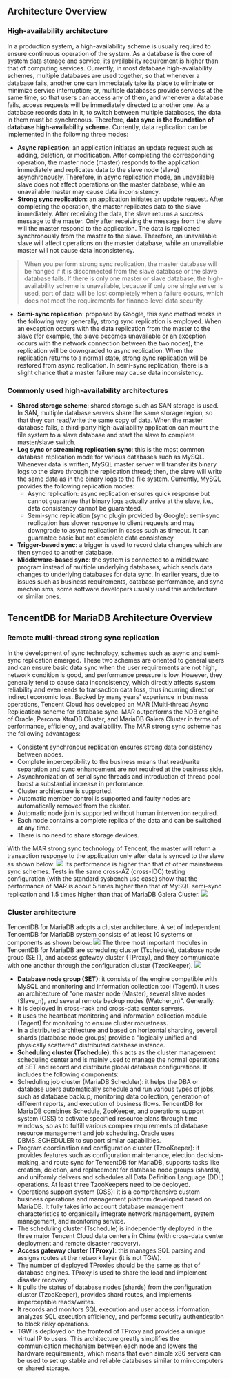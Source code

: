 ## Architecture Overview
### High-availability architecture
In a production system, a high-availability scheme is usually required to ensure continuous operation of the system. As a database is the core of system data storage and service, its availability requirement is higher than that of computing services. Currently, in most database high-availability schemes, multiple databases are used together, so that whenever a database fails, another one can immediately take its place to eliminate or minimize service interruption; or, multiple databases provide services at the same time, so that users can access any of them, and whenever a database fails, access requests will be immediately directed to another one.
As a database records data in it, to switch between multiple databases, the data in them must be synchronous. Therefore, **data sync is the foundation of database high-availability scheme.** Currently, data replication can be implemented in the following three modes:
- **Async replication**: an application initiates an update request such as adding, deletion, or modification. After completing the corresponding operation, the master node (master) responds to the application immediately and replicates data to the slave node (slave) asynchronously. Therefore, in async replication mode, an unavailable slave does not affect operations on the master database, while an unavailable master may cause data inconsistency.
- **Strong sync replication**: an application initiates an update request. After completing the operation, the master replicates data to the slave immediately. After receiving the data, the slave returns a success message to the master. Only after receiving the message from the slave will the master respond to the application. The data is replicated synchronously from the master to the slave. Therefore, an unavailable slave will affect operations on the master database, while an unavailable master will not cause data inconsistency.
>When you perform strong sync replication, the master database will be hanged if it is disconnected from the slave database or the slave database fails. If there is only one master or slave database, the high-availability scheme is unavailable, because if only one single server is used, part of data will be lost completely when a failure occurs, which does not meet the requirements for finance-level data security.
- **Semi-sync replication**: proposed by Google, this sync method works in the following way: generally, strong sync replication is employed. When an exception occurs with the data replication from the master to the slave (for example, the slave becomes unavailable or an exception occurs with the network connection between the two nodes), the replication will be downgraded to async replication. When the replication returns to a normal state, strong sync replication will be restored from async replication. In semi-sync replication, there is a slight chance that a master failure may cause data inconsistency.

### Commonly used high-availability architectures
- **Shared storage scheme**: shared storage such as SAN storage is used. In SAN, multiple database servers share the same storage region, so that they can read/write the same copy of data. When the master database fails, a third-party high-availability application can mount the file system to a slave database and start the slave to complete master/slave switch.
- **Log sync or streaming replication sync**: this is the most common database replication mode for various databases such as MySQL. Whenever data is written, MySQL master server will transfer its binary logs to the slave through the replication thread; then, the slave will write the same data as in the binary logs to the file system. Currently, MySQL provides the following replication modes:
  - Async replication: async replication ensures quick response but cannot guarantee that binary logs actually arrive at the slave, i.e., data consistency cannot be guaranteed.
  - Semi-sync replication (sync plugin provided by Google): semi-sync replication has slower response to client requests and may downgrade to async replication in cases such as timeout. It can guarantee basic but not complete data consistency
- **Trigger-based sync**: a trigger is used to record data changes which are then synced to another database.
- **Middleware-based sync**: the system is connected to a middleware program instead of multiple underlying databases, which sends data changes to underlying databases for data sync. In earlier years, due to issues such as business requirements, database performance, and sync mechanisms, some software developers usually used this architecture or similar ones.

## TencentDB for MariaDB Architecture Overview
### Remote multi-thread strong sync replication
In the development of sync technology, schemes such as async and semi-sync replication emerged. These two schemes are oriented to general users and can ensure basic data sync when the user requirements are not high, network condition is good, and performance pressure is low. However, they generally tend to cause data inconsistency, which directly affects system reliability and even leads to transaction data loss, thus incurring direct or indirect economic loss.
Backed by many years' experience in business operations, Tencent Cloud has developed an MAR (Multi-thread Async Replication) scheme for database sync. MAR outperforms the NDB engine of Oracle, Percona XtraDB Cluster, and MariaDB Galera Cluster in terms of performance, efficiency, and availability. The MAR strong sync scheme has the following advantages:
- Consistent synchronous replication ensures strong data consistency between nodes.
-	Complete imperceptibility to the business means that read/write separation and sync enhancement are not required at the business side.
-	Asynchronization of serial sync threads and introduction of thread pool boost a substantial increase in performance.
-	Cluster architecture is supported.
-	Automatic member control is supported and faulty nodes are automatically removed from the cluster.
-	Automatic node join is supported without human intervention required.
-	Each node contains a complete replica of the data and can be switched at any time.
-	There is no need to share storage devices.

With the MAR strong sync technology of Tencent, the master will return a transaction response to the application only after data is synced to the slave as shown below:
![](https://main.qcloudimg.com/raw/21ed3b5372533dfe0e97303db3093a34.png)
Its performance is higher than that of other mainstream sync schemes. Tests in the same cross-AZ (cross-IDC) testing configuration (with the standard sysbench use case) show that the performance of MAR is about 5 times higher than that of MySQL semi-sync replication and 1.5 times higher than that of MariaDB Galera Cluster.
![](https://main.qcloudimg.com/raw/74c503b45ac71317f0ede75bff8680a8.png)

### Cluster architecture
TencentDB for MariaDB adopts a cluster architecture. A set of independent TencentDB for MariaDB system consists of at least 10 systems or components as shown below:
![](https://main.qcloudimg.com/raw/f5b69ef057ecee5f1d758619ae8157ac.png)
The three most important modules in TencentDB for MariaDB are scheduling cluster (Tschedule), database node group (SET), and access gateway cluster (TProxy), and they communicate with one another through the configuration cluster (TzooKeeper).
![](https://main.qcloudimg.com/raw/afd651880511c51e7aec63ed20fd45e1.png)
- **Database node group (SET)**: it consists of the engine compatible with MySQL and monitoring and information collection tool (Tagent). It uses an architecture of "one master node (Master), several slave nodes (Slave_n), and several remote backup nodes (Watcher_n)". Generally:
 - It is deployed in cross-rack and cross-data center servers.
 - It uses the heartbeat monitoring and information collection module (Tagent) for monitoring to ensure cluster robustness.
 - In a distributed architecture and based on horizontal sharding, several shards (database node groups) provide a "logically unified and physically scattered" distributed database instance.
- **Scheduling cluster (Tschedule)**: this acts as the cluster management scheduling center and is mainly used to manage the normal operations of SET and record and distribute global database configurations. It includes the following components:
 -  Scheduling job cluster (MariaDB Scheduler): it helps the DBA or database users automatically schedule and run various types of jobs, such as database backup, monitoring data collection, generation of different reports, and execution of business flows. TencentDB for MariaDB combines Schedule, ZooKeeper, and operations support system (OSS) to activate specified resource plans through time windows, so as to fulfill various complex requirements of database resource management and job scheduling. Oracle uses DBMS_SCHEDULER to support similar capabilities.
 -  Program coordination and configuration cluster (TzooKeeper): it provides features such as configuration maintenance, election decision-making, and route sync for TencentDB for MariaDB, supports tasks like creation, deletion, and replacement for database node groups (shards), and uniformly delivers and schedules all Data Definition Language (DDL) operations. At least three TzooKeepers need to be deployed.
 -  Operations support system (OSS): it is a comprehensive custom business operations and management platform developed based on MariaDB. It fully takes into account database management characteristics to organically integrate network management, system management, and monitoring service.
 -  The scheduling cluster (Tschedule) is independently deployed in the three major Tencent Cloud data centers in China (with cross-data center deployment and remote disaster recovery).
-  **Access gateway cluster (TProxy)**: this manages SQL parsing and assigns routes at the network layer (it is not TGW).
 - The number of deployed TProxies should be the same as that of database engines. TProxy is used to share the load and implement disaster recovery.
 - It pulls the status of database nodes (shards) from the configuration cluster (TzooKeeper), provides shard routes, and implements imperceptible reads/writes.
 - It records and monitors SQL execution and user access information, analyzes SQL execution efficiency, and performs security authentication to block risky operations.
 - TGW is deployed on the frontend of TProxy and provides a unique virtual IP to users.
This architecture greatly simplifies the communication mechanism between each node and lowers the hardware requirements, which means that even simple x86 servers can be used to set up stable and reliable databases similar to minicomputers or shared storage.
